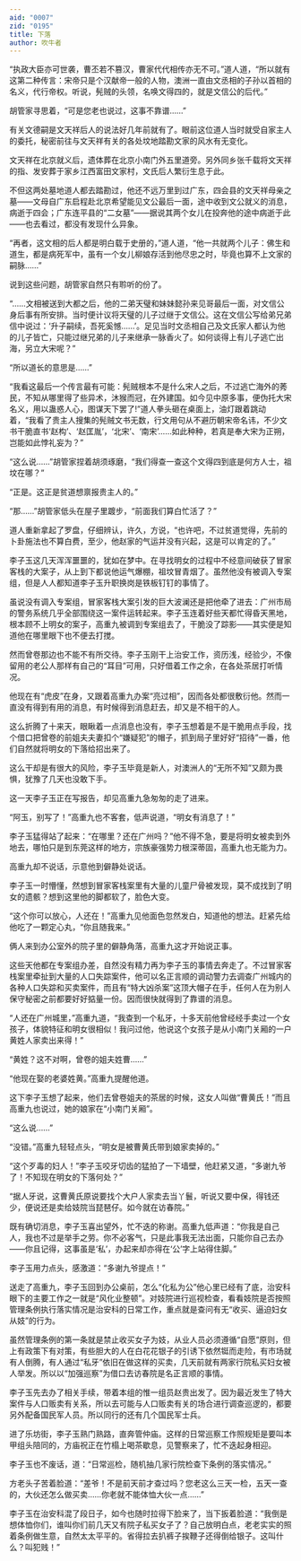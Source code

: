 ```yaml
---
aid: "0007"
zid: "0195"
title: 下落
author: 吹牛者
---
```


“执政大臣亦可世袭，曹丕若不篡汉，曹家代代相传亦无不可。”道人道，“所以就有这第二种传言：宋帝只是个汉献帝一般的人物，澳洲一直由文丞相的子孙以首相的名义，代行帝权。听说，髡贼的头领，名唤文得四的，就是文信公的后代。”

胡管家寻思着，“可是您老也说过，这事不靠谱……”

有关文德嗣是文天祥后人的说法好几年前就有了。眼前这位道人当时就受自家主人的委托，秘密前往与文天祥有关的各处坟地踏勘文家的风水有无变化。

文天祥在北京就义后，遗体葬在北京小南门外五里道旁。另外同乡张千载将文天祥的指、发安葬于家乡江西富田文家村，文氏后人繁衍生息于此。

不但这两处墓地道人都去踏勘过，他还不远万里到过广东，四会县的文天祥母亲之墓――文母自广东启程赴北京希望能见文公最后一面，途中收到文公就义的消息，病逝于四会；广东连平县的“二女墓”――据说其两个女儿在投奔他的途中病逝于此――也去看过，都没有发现什么异象。

“再者，这文相的后人都是明白载于史册的，”道人道，“他一共就两个儿子：佛生和道生，都是病死军中，虽有一个女儿柳娘存活到他尽忠之时，毕竟也算不上文家的嗣脉……”

说到这些问题，胡管家自然只有聆听的份了。

“……文相被送到大都之后，他的二弟天璧和妹妹懿孙来见哥最后一面，对文信公身后事有所安排。当时便计议将天璧的儿子过继于文信公。这在文信公写给弟兄弟信中说过：‘升子嗣续，吾死奚憾……’。足见当时文丞相自己及文氏家人都认为他的儿子皆亡，只能过继兄弟的儿子来继承一脉香火了。如何谈得上有儿子逃亡出海，另立大宋呢？”

“所以道长的意思是……”

“我看这最后一个传言最有可能：髡贼根本不是什么宋人之后，不过逃亡海外的莠民，不知从哪里得了些异术，沐猴而冠，在外建国。如今见中原多事，便伪托大宋名义，用以蛊惑人心，图谋天下罢了!”道人拳头砸在桌面上，油灯跟着跳动着，“我看了贵主人搜集的髡贼文书无数，行文用句从不避历朝宋帝名讳，不少文书干脆直书‘赵构’、‘赵匡胤’，‘北宋’、‘南宋’……如此种种，若真是奉大宋为正朔，岂能如此悖礼妄为？”

“这么说……”胡管家捏着胡须琢磨，“我们得查一查这个文得四到底是何方人士，祖坟在哪？”

“正是。这正是贫道想禀报贵主人的。”

“那……”胡管家低头在屋子里踱步，“前面我们算白忙活了？”

道人重新拿起了罗盘，仔细辨认，许久，方说，“也许吧，不过贫道觉得，先前的卜卦施法也不算白费，至少，他赵家的气运并没有兴起，这是可以肯定的了。”

李子玉这几天浑浑噩噩的，犹如在梦中。在寻找明女的过程中不经意间破获了冒家客栈的大案子，从上到下都说他运气爆棚，祖坟冒青烟了。虽然他没有被调入专案组，但是人人都知道李子玉升职换岗是铁板钉钉的事情了。

虽说没有调入专案组，冒家客栈大案引发的巨大波澜还是把他牵了进去：广州市局的警务系统几乎全部围绕这一案件运转起来。李子玉连着好些天都忙得昏天黑地，根本顾不上明女的案子，高重九被调到专案组去了，干脆没了踪影――其实便是知道他在哪里眼下也不便去打搅。

然而曾卷那边也不能不有所交待。李子玉刚干上治安工作，资历浅，经验少，不像留用的老公人那样有自己的“耳目”可用，只好借着工作之余，在各处茶居打听情况。

他现在有“虎皮”在身，又跟着高重九办案“亮过相”，因而各处都很敷衍他。然而一直没有得到有用的消息，有时候得到消息赶去，却又是不相干的人。

这么折腾了十来天，眼瞅着一点消息也没有，李子玉想着是不是干脆用点手段，找个借口把曾卷的前姐夫夫妻扣个“嫌疑犯”的帽子，抓到局子里好好“招待”一番，他们自然就将明女的下落给招出来了。

这么干却是有很大的风险，李子玉毕竟是新人，对澳洲人的“无所不知”又颇为畏惧，犹豫了几天也没敢下手。

这一天李子玉正在写报告，却见高重九急匆匆的走了进来。

“阿玉，别写了！”高重九也不客套，低声说道，“明女有消息了！”

李子玉猛得站了起来：“在哪里？还在广州吗？”他不得不急，要是将明女被卖到外地去，哪怕只是到东莞这样的地方，宗族豪强势力根深蒂固，高重九也无能为力。

高重九却不说话，示意他到僻静处说话。

李子玉一时懵懂，然想到冒家客栈案里有大量的儿童尸骨被发现，莫不成找到了明女的遗骸？想到这里他的脚都软了，脸色大变。

“这个你可以放心，人还在！”高重九见他面色忽然发白，知道他的想法。赶紧先给他吃了一颗定心丸，“你且随我来。”

俩人来到办公室外的院子里的僻静角落，高重九这才开始说正事。

这些天他都在专案组办差，自然没有精力再为李子玉的事情去奔走了。不过冒家客栈案里牵扯到大量的人口失踪案件，他可以名正言顺的调动警力去调查广州城内的各种人口失踪和买卖案件，而且有“特大凶杀案”这顶大帽子在手，任何人在为别人保守秘密之前都要好好掂量一份。因而很快就得到了靠谱的消息。

“人还在广州城里，”高重九道，“我查到一个私牙，十多天前他曾经经手卖过一个女孩子，体貌特征和明女很相似！我问过他，他说这个女孩子是从小南门关厢的一户黄姓人家卖出来得！”

“黄姓？这不对啊，曾卷的姐夫姓曹……”

“他现在娶的老婆姓黄。”高重九提醒他道。

这下李子玉想了起来，他们去曾卷姐夫的茶居的时候，这女人叫做“曹黄氏！”而且高重九也说过，她的娘家在“小南门关厢”。

“这么说……”

“没错。”高重九轻轻点头，“明女是被曹黄氏带到娘家卖掉的。”

“这个歹毒的妇人！”李子玉咬牙切齿的猛拍了一下墙壁，他赶紧又道，“多谢九爷了！不知现在明女的下落何处？”

“据人牙说，这曹黄氏原说要找个大户人家卖去当丫鬟，听说又要中保，得钱还少，便说还是卖给妓院当琵琶仔。如今就在访春院。”

既有确切消息，李子玉喜出望外，忙不迭的称谢。高重九低声道：“你我是自己人，我也不过是举手之劳。你不必客气，只是此事我无法出面，只能你自己去办――你且记得，这事虽是‘私’，办起来却亦得在‘公’字上站得住脚。”

李子玉用力点头，感激道：“多谢九爷提点！”

送走了高重九，李子玉回到办公桌前，怎么“化私为公”他心里已经有了底，治安科眼下的主要工作之一就是“风化业整顿”。对妓院进行巡视检查，看看妓院是否按照管理条例执行落实情况是治安科的日常工作，重点就是查问有无“收买、逼迫妇女从妓”的行为。

虽然管理条例的第一条就是禁止收买女子为妓，从业人员必须遵循“自愿”原则，但上有政策下有对策，有些胆大的人在白花花银子的引诱下依然铤而走险，有市场就有人倒腾，有人通过“私牙”依旧在做这样的买卖，几天前就有两家行院私买妇女被人举发。所以以“加强巡察”为借口去访春院是名正言顺的事情。

李子玉先去办了相关手续，带着本组的惟一组员赵贵出发了。因为最近发生了特大案件与人口贩卖有关系，所以去可能与人口贩卖有关的场合进行调查巡逻的，都要另外配备国民军人员。所以同行的还有几个国民军士兵。

进了乐坊街，李子玉熟门熟路，直奔管仲庙。这样的日常巡察工作照规矩是要叫本甲组头陪同的，方庙祝正在竹榻上喝茶歇息，见警察来了，忙不迭起身相迎。

李子玉也不废话，道：“日常巡检，随机抽几家行院检查下条例的落实情况。”

方老头子苦着脸道：“差爷！不是前天前才查过吗？您老这么三天一检，五天一查的，大伙还怎么做买卖……你老就不能体恤大伙一点……”

李子玉在治安科混了段日子，如今也随时拉得下脸来了，当下扳着脸道：“我倒是想体恤你们，谁叫你们前几天又有院子私买女子了？自己放明白点，老老实实的照着条例做生意，自然太太平平的。省得拉去扒裤子挨鞭子还得倒给银子。这叫什么？叫犯贱！”
